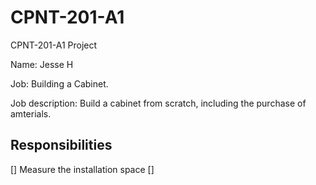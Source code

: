 # CPNT-201-A1
CPNT-201-A1 Project

Name: Jesse H

Job: Building a Cabinet.

Job description: Build a cabinet from scratch, including the purchase of amterials.

## Responsibilities

[] Measure the installation space
[]
